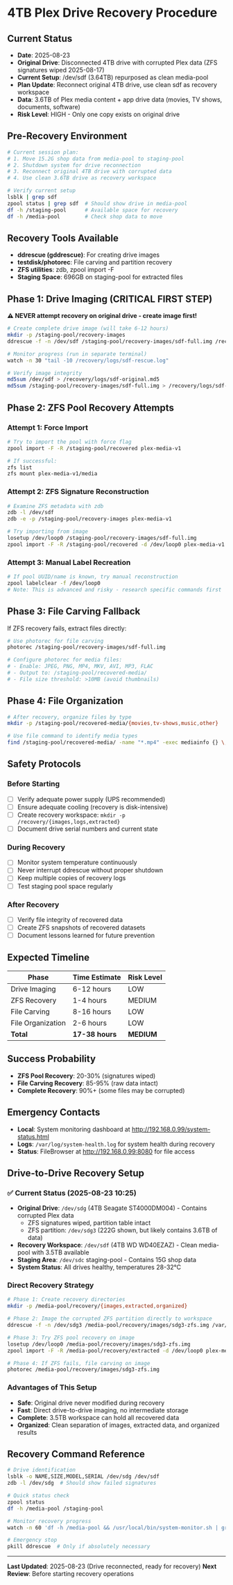# 4TB Plex Drive Recovery Procedure

## Current Status
- **Date**: 2025-08-23
- **Original Drive**: Disconnected 4TB drive with corrupted Plex data (ZFS signatures wiped 2025-08-17)
- **Current Setup**: /dev/sdf (3.64TB) repurposed as clean media-pool
- **Plan Update**: Reconnect original 4TB drive, use clean sdf as recovery workspace
- **Data**: 3.6TB of Plex media content + app drive data (movies, TV shows, documents, software)
- **Risk Level**: HIGH - Only one copy exists on original drive

## Pre-Recovery Environment
```bash
# Current session plan:
# 1. Move 15.2G shop data from media-pool to staging-pool
# 2. Shutdown system for drive reconnection
# 3. Reconnect original 4TB drive with corrupted data
# 4. Use clean 3.6TB drive as recovery workspace

# Verify current setup
lsblk | grep sdf
zpool status | grep sdf  # Should show drive in media-pool
df -h /staging-pool      # Available space for recovery
df -h /media-pool        # Check shop data to move
```

## Recovery Tools Available
- **ddrescue (gddrescue)**: For creating drive images
- **testdisk/photorec**: File carving and partition recovery
- **ZFS utilities**: zdb, zpool import -F
- **Staging Space**: 696GB on staging-pool for extracted files

## Phase 1: Drive Imaging (CRITICAL FIRST STEP)
**⚠️ NEVER attempt recovery on original drive - create image first!**

```bash
# Create complete drive image (will take 6-12 hours)
mkdir -p /staging-pool/recovery-images
ddrescue -f -n /dev/sdf /staging-pool/recovery-images/sdf-full.img /recovery/logs/sdf-rescue.log

# Monitor progress (run in separate terminal)
watch -n 30 "tail -10 /recovery/logs/sdf-rescue.log"

# Verify image integrity
md5sum /dev/sdf > /recovery/logs/sdf-original.md5
md5sum /staging-pool/recovery-images/sdf-full.img > /recovery/logs/sdf-image.md5
```

## Phase 2: ZFS Pool Recovery Attempts

### Attempt 1: Force Import
```bash
# Try to import the pool with force flag
zpool import -F -R /staging-pool/recovered plex-media-v1

# If successful:
zfs list
zfs mount plex-media-v1/media
```

### Attempt 2: ZFS Signature Reconstruction
```bash
# Examine ZFS metadata with zdb
zdb -l /dev/sdf
zdb -e -p /staging-pool/recovery-images plex-media-v1

# Try importing from image
losetup /dev/loop0 /staging-pool/recovery-images/sdf-full.img
zpool import -F -R /staging-pool/recovered -d /dev/loop0 plex-media-v1
```

### Attempt 3: Manual Label Recreation
```bash
# If pool UUID/name is known, try manual reconstruction
zpool labelclear -f /dev/loop0
# Note: This is advanced and risky - research specific commands first
```

## Phase 3: File Carving Fallback

If ZFS recovery fails, extract files directly:

```bash
# Use photorec for file carving
photorec /staging-pool/recovery-images/sdf-full.img

# Configure photorec for media files:
# - Enable: JPEG, PNG, MP4, MKV, AVI, MP3, FLAC
# - Output to: /staging-pool/recovered-media/
# - File size threshold: >10MB (avoid thumbnails)
```

## Phase 4: File Organization

```bash
# After recovery, organize files by type
mkdir -p /staging-pool/recovered-media/{movies,tv-shows,music,other}

# Use file command to identify media types
find /staging-pool/recovered-media/ -name "*.mp4" -exec mediainfo {} \; > /recovery/logs/recovered-videos.txt
```

## Safety Protocols

### Before Starting
- [ ] Verify adequate power supply (UPS recommended)
- [ ] Ensure adequate cooling (recovery is disk-intensive)
- [ ] Create recovery workspace: `mkdir -p /recovery/{images,logs,extracted}`
- [ ] Document drive serial numbers and current state

### During Recovery
- [ ] Monitor system temperature continuously
- [ ] Never interrupt ddrescue without proper shutdown
- [ ] Keep multiple copies of recovery logs
- [ ] Test staging pool space regularly

### After Recovery
- [ ] Verify file integrity of recovered data
- [ ] Create ZFS snapshots of recovered datasets
- [ ] Document lessons learned for future prevention

## Expected Timeline

| Phase | Time Estimate | Risk Level |
|-------|---------------|------------|
| Drive Imaging | 6-12 hours | LOW |
| ZFS Recovery | 1-4 hours | MEDIUM |
| File Carving | 8-16 hours | LOW |
| File Organization | 2-6 hours | LOW |
| **Total** | **17-38 hours** | **MEDIUM** |

## Success Probability

- **ZFS Pool Recovery**: 20-30% (signatures wiped)
- **File Carving Recovery**: 85-95% (raw data intact)
- **Complete Recovery**: 90%+ (some files may be corrupted)

## Emergency Contacts

- **Local**: System monitoring dashboard at http://192.168.0.99/system-status.html
- **Logs**: `/var/log/system-health.log` for system health during recovery
- **Status**: FileBrowser at http://192.168.0.99:8080 for file access

## Drive-to-Drive Recovery Setup

### ✅ Current Status (2025-08-23 10:25)
- **Original Drive**: `/dev/sdg` (4TB Seagate ST4000DM004) - Contains corrupted Plex data
  - ZFS signatures wiped, partition table intact
  - ZFS partition: `/dev/sdg3` (222G shown, but likely contains 3.6TB of data)
- **Recovery Workspace**: `/dev/sdf` (4TB WD WD40EZAZ) - Clean media-pool with 3.5TB available
- **Staging Area**: `/dev/sdc` staging-pool - Contains 15G shop data
- **System Status**: All drives healthy, temperatures 28-32°C

### Direct Recovery Strategy
```bash
# Phase 1: Create recovery directories
mkdir -p /media-pool/recovery/{images,extracted,organized}

# Phase 2: Image the corrupted ZFS partition directly to workspace
ddrescue -f -n /dev/sdg3 /media-pool/recovery/images/sdg3-zfs.img /var/log/ddrescue-sdg3.log

# Phase 3: Try ZFS pool recovery on image
losetup /dev/loop0 /media-pool/recovery/images/sdg3-zfs.img
zpool import -F -R /media-pool/recovery/extracted -d /dev/loop0 plex-media-v1

# Phase 4: If ZFS fails, file carving on image
photorec /media-pool/recovery/images/sdg3-zfs.img
```

### Advantages of This Setup
- **Safe**: Original drive never modified during recovery
- **Fast**: Direct drive-to-drive imaging, no intermediate storage
- **Complete**: 3.5TB workspace can hold all recovered data
- **Organized**: Clean separation of images, extracted data, and organized results

## Recovery Command Reference

```bash
# Drive identification
lsblk -o NAME,SIZE,MODEL,SERIAL /dev/sdg /dev/sdf
zdb -l /dev/sdg  # Should show failed signatures

# Quick status check
zpool status
df -h /media-pool /staging-pool

# Monitor recovery progress
watch -n 60 'df -h /media-pool && /usr/local/bin/system-monitor.sh | grep -E "(TEMP|LOAD)"'

# Emergency stop
pkill ddrescue  # Only if absolutely necessary
```

---
**Last Updated**: 2025-08-23 (Drive reconnected, ready for recovery)
**Next Review**: Before starting recovery operations